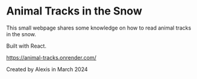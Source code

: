 # Animal Tracks in the Snow

This small webpage shares some knowledge on how to read animal tracks in the snow.

Built with React.

https://animal-tracks.onrender.com/

Created by Alexis in March 2024
